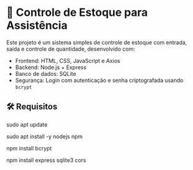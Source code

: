 # 🔧 Controle de Estoque para Assistência 

Este projeto é um sistema simples de controle de estoque com entrada, saída e controle de quantidade, desenvolvido com:

- Frontend: HTML, CSS, JavaScript e Axios
- Backend: Node.js + Express
- Banco de dados: SQLite
- Segurança: Login com autenticação e senha criptografada usando `bcrypt`

## 🛠️ Requisitos

sudo apt update

sudo apt install -y nodejs npm

npm install bcrypt

npm install express sqlite3 cors
